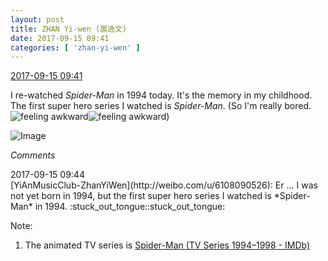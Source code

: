 ```yaml
---
layout: post
title: ZHAN Yi-wen (展逸文)
date: 2017-09-15 09:41
categories: [ 'zhan-yi-wen' ]
---
```


<div class="weibo-info">
  <a href="http://weibo.com/6108090526/FlTn6aauh">2017-09-15 09:41</a>
</div>

I re-watched *Spider-Man* in 1994 today. It's the memory in my childhood. The first super hero series I watched is *Spider-Man*. (So I'm really bored. ![feeling awkward](http://img.t.sinajs.cn/t4/appstyle/expression/ext/normal/91/h_org.gif)![feeling awkward](http://img.t.sinajs.cn/t4/appstyle/expression/ext/normal/91/h_org.gif))

<!-- more -->

![Image](http://wx2.sinaimg.cn/mw690/006FmVn8gy1fjk02cdsugj30zk0qomzl.jpg)

*Comments*

<div class="weibo-info">2017-09-15 09:44</div>
[YiAnMusicClub-ZhanYiWen](http://weibo.com/u/6108090526): Er … I was not yet born in 1994, but the first super hero series I watched is *Spider-Man* in 1994. :stuck_out_tongue::stuck_out_tongue:

Note:
1. The animated TV series is [Spider-Man (TV Series 1994–1998 - IMDb)](http://www.imdb.com/title/tt0112175/)